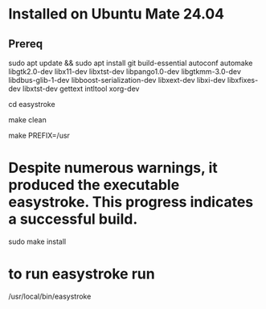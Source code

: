 # Installed on Ubuntu Mate 24.04 
## Prereq

sudo apt update && sudo apt install git build-essential autoconf automake libgtk2.0-dev libx11-dev libxtst-dev libpango1.0-dev libgtkmm-3.0-dev libdbus-glib-1-dev libboost-serialization-dev libxext-dev libxi-dev libxfixes-dev libxtst-dev gettext intltool xorg-dev

cd easystroke

make clean

make PREFIX=/usr

# Despite numerous warnings, it produced the executable easystroke. This progress indicates a successful build.

sudo make install

# to run easystroke run
/usr/local/bin/easystroke
